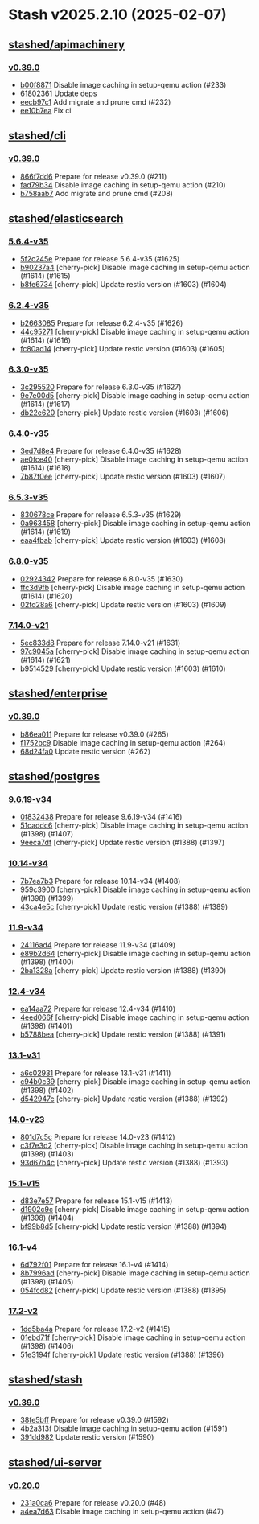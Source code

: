 # Stash v2025.2.10 (2025-02-07)


## [stashed/apimachinery](https://github.com/stashed/apimachinery)

### [v0.39.0](https://github.com/stashed/apimachinery/releases/tag/v0.39.0)

- [b00f8871](https://github.com/stashed/apimachinery/commit/b00f8871) Disable image caching in setup-qemu action (#233)
- [61802361](https://github.com/stashed/apimachinery/commit/61802361) Update deps
- [eecb97c1](https://github.com/stashed/apimachinery/commit/eecb97c1) Add migrate and prune cmd (#232)
- [ee10b7ea](https://github.com/stashed/apimachinery/commit/ee10b7ea) Fix ci



## [stashed/cli](https://github.com/stashed/cli)

### [v0.39.0](https://github.com/stashed/cli/releases/tag/v0.39.0)

- [866f7dd6](https://github.com/stashed/cli/commit/866f7dd6) Prepare for release v0.39.0 (#211)
- [fad79b34](https://github.com/stashed/cli/commit/fad79b34) Disable image caching in setup-qemu action (#210)
- [b758aab7](https://github.com/stashed/cli/commit/b758aab7) Add migrate and prune cmd (#208)



## [stashed/elasticsearch](https://github.com/stashed/elasticsearch)

### [5.6.4-v35](https://github.com/stashed/elasticsearch/releases/tag/5.6.4-v35)

- [5f2c245e](https://github.com/stashed/elasticsearch/commit/5f2c245e) Prepare for release 5.6.4-v35 (#1625)
- [b90237a4](https://github.com/stashed/elasticsearch/commit/b90237a4) [cherry-pick] Disable image caching in setup-qemu action (#1614) (#1615)
- [b8fe6734](https://github.com/stashed/elasticsearch/commit/b8fe6734) [cherry-pick] Update restic version (#1603) (#1604)


### [6.2.4-v35](https://github.com/stashed/elasticsearch/releases/tag/6.2.4-v35)

- [b2663085](https://github.com/stashed/elasticsearch/commit/b2663085) Prepare for release 6.2.4-v35 (#1626)
- [44c95271](https://github.com/stashed/elasticsearch/commit/44c95271) [cherry-pick] Disable image caching in setup-qemu action (#1614) (#1616)
- [fc80ad14](https://github.com/stashed/elasticsearch/commit/fc80ad14) [cherry-pick] Update restic version (#1603) (#1605)


### [6.3.0-v35](https://github.com/stashed/elasticsearch/releases/tag/6.3.0-v35)

- [3c295520](https://github.com/stashed/elasticsearch/commit/3c295520) Prepare for release 6.3.0-v35 (#1627)
- [9e7e00d5](https://github.com/stashed/elasticsearch/commit/9e7e00d5) [cherry-pick] Disable image caching in setup-qemu action (#1614) (#1617)
- [db22e620](https://github.com/stashed/elasticsearch/commit/db22e620) [cherry-pick] Update restic version (#1603) (#1606)


### [6.4.0-v35](https://github.com/stashed/elasticsearch/releases/tag/6.4.0-v35)

- [3ed7d8e4](https://github.com/stashed/elasticsearch/commit/3ed7d8e4) Prepare for release 6.4.0-v35 (#1628)
- [ae0fce40](https://github.com/stashed/elasticsearch/commit/ae0fce40) [cherry-pick] Disable image caching in setup-qemu action (#1614) (#1618)
- [7b87f0ee](https://github.com/stashed/elasticsearch/commit/7b87f0ee) [cherry-pick] Update restic version (#1603) (#1607)


### [6.5.3-v35](https://github.com/stashed/elasticsearch/releases/tag/6.5.3-v35)

- [830678ce](https://github.com/stashed/elasticsearch/commit/830678ce) Prepare for release 6.5.3-v35 (#1629)
- [0a963458](https://github.com/stashed/elasticsearch/commit/0a963458) [cherry-pick] Disable image caching in setup-qemu action (#1614) (#1619)
- [eaa4fbab](https://github.com/stashed/elasticsearch/commit/eaa4fbab) [cherry-pick] Update restic version (#1603) (#1608)


### [6.8.0-v35](https://github.com/stashed/elasticsearch/releases/tag/6.8.0-v35)

- [02924342](https://github.com/stashed/elasticsearch/commit/02924342) Prepare for release 6.8.0-v35 (#1630)
- [ffc3d9fb](https://github.com/stashed/elasticsearch/commit/ffc3d9fb) [cherry-pick] Disable image caching in setup-qemu action (#1614) (#1620)
- [02fd28a6](https://github.com/stashed/elasticsearch/commit/02fd28a6) [cherry-pick] Update restic version (#1603) (#1609)


### [7.14.0-v21](https://github.com/stashed/elasticsearch/releases/tag/7.14.0-v21)

- [5ec833d8](https://github.com/stashed/elasticsearch/commit/5ec833d8) Prepare for release 7.14.0-v21 (#1631)
- [97c9045a](https://github.com/stashed/elasticsearch/commit/97c9045a) [cherry-pick] Disable image caching in setup-qemu action (#1614) (#1621)
- [b9514529](https://github.com/stashed/elasticsearch/commit/b9514529) [cherry-pick] Update restic version (#1603) (#1610)



## [stashed/enterprise](https://github.com/stashed/enterprise)

### [v0.39.0](https://github.com/stashed/enterprise/releases/tag/v0.39.0)

- [b86ea011](https://github.com/stashed/enterprise/commit/b86ea0118) Prepare for release v0.39.0 (#265)
- [f1752bc9](https://github.com/stashed/enterprise/commit/f1752bc95) Disable image caching in setup-qemu action (#264)
- [68d24fa0](https://github.com/stashed/enterprise/commit/68d24fa08) Update restic version (#262)



## [stashed/postgres](https://github.com/stashed/postgres)

### [9.6.19-v34](https://github.com/stashed/postgres/releases/tag/9.6.19-v34)

- [0f832438](https://github.com/stashed/postgres/commit/0f832438) Prepare for release 9.6.19-v34 (#1416)
- [51caddc6](https://github.com/stashed/postgres/commit/51caddc6) [cherry-pick] Disable image caching in setup-qemu action (#1398) (#1407)
- [9eeca7df](https://github.com/stashed/postgres/commit/9eeca7df) [cherry-pick] Update restic version (#1388) (#1397)


### [10.14-v34](https://github.com/stashed/postgres/releases/tag/10.14-v34)

- [7b7ea7b3](https://github.com/stashed/postgres/commit/7b7ea7b3) Prepare for release 10.14-v34 (#1408)
- [959c3900](https://github.com/stashed/postgres/commit/959c3900) [cherry-pick] Disable image caching in setup-qemu action (#1398) (#1399)
- [43ca4e5c](https://github.com/stashed/postgres/commit/43ca4e5c) [cherry-pick] Update restic version (#1388) (#1389)


### [11.9-v34](https://github.com/stashed/postgres/releases/tag/11.9-v34)

- [24116ad4](https://github.com/stashed/postgres/commit/24116ad4) Prepare for release 11.9-v34 (#1409)
- [e89b2d64](https://github.com/stashed/postgres/commit/e89b2d64) [cherry-pick] Disable image caching in setup-qemu action (#1398) (#1400)
- [2ba1328a](https://github.com/stashed/postgres/commit/2ba1328a) [cherry-pick] Update restic version (#1388) (#1390)


### [12.4-v34](https://github.com/stashed/postgres/releases/tag/12.4-v34)

- [ea14aa72](https://github.com/stashed/postgres/commit/ea14aa72) Prepare for release 12.4-v34 (#1410)
- [4eed066f](https://github.com/stashed/postgres/commit/4eed066f) [cherry-pick] Disable image caching in setup-qemu action (#1398) (#1401)
- [b5788bea](https://github.com/stashed/postgres/commit/b5788bea) [cherry-pick] Update restic version (#1388) (#1391)


### [13.1-v31](https://github.com/stashed/postgres/releases/tag/13.1-v31)

- [a6c02931](https://github.com/stashed/postgres/commit/a6c02931) Prepare for release 13.1-v31 (#1411)
- [c94b0c39](https://github.com/stashed/postgres/commit/c94b0c39) [cherry-pick] Disable image caching in setup-qemu action (#1398) (#1402)
- [d542947c](https://github.com/stashed/postgres/commit/d542947c) [cherry-pick] Update restic version (#1388) (#1392)


### [14.0-v23](https://github.com/stashed/postgres/releases/tag/14.0-v23)

- [801d7c5c](https://github.com/stashed/postgres/commit/801d7c5c) Prepare for release 14.0-v23 (#1412)
- [c3f7e3d2](https://github.com/stashed/postgres/commit/c3f7e3d2) [cherry-pick] Disable image caching in setup-qemu action (#1398) (#1403)
- [93d67b4c](https://github.com/stashed/postgres/commit/93d67b4c) [cherry-pick] Update restic version (#1388) (#1393)


### [15.1-v15](https://github.com/stashed/postgres/releases/tag/15.1-v15)

- [d83e7e57](https://github.com/stashed/postgres/commit/d83e7e57) Prepare for release 15.1-v15 (#1413)
- [d1902c9c](https://github.com/stashed/postgres/commit/d1902c9c) [cherry-pick] Disable image caching in setup-qemu action (#1398) (#1404)
- [bf99b8d5](https://github.com/stashed/postgres/commit/bf99b8d5) [cherry-pick] Update restic version (#1388) (#1394)


### [16.1-v4](https://github.com/stashed/postgres/releases/tag/16.1-v4)

- [6d792f01](https://github.com/stashed/postgres/commit/6d792f01) Prepare for release 16.1-v4 (#1414)
- [8b7996ad](https://github.com/stashed/postgres/commit/8b7996ad) [cherry-pick] Disable image caching in setup-qemu action (#1398) (#1405)
- [054fcd82](https://github.com/stashed/postgres/commit/054fcd82) [cherry-pick] Update restic version (#1388) (#1395)


### [17.2-v2](https://github.com/stashed/postgres/releases/tag/17.2-v2)

- [1dd5ba4a](https://github.com/stashed/postgres/commit/1dd5ba4a) Prepare for release 17.2-v2 (#1415)
- [01ebd71f](https://github.com/stashed/postgres/commit/01ebd71f) [cherry-pick] Disable image caching in setup-qemu action (#1398) (#1406)
- [51e3194f](https://github.com/stashed/postgres/commit/51e3194f) [cherry-pick] Update restic version (#1388) (#1396)



## [stashed/stash](https://github.com/stashed/stash)

### [v0.39.0](https://github.com/stashed/stash/releases/tag/v0.39.0)

- [38fe5bff](https://github.com/stashed/stash/commit/38fe5bff5) Prepare for release v0.39.0 (#1592)
- [4b2a313f](https://github.com/stashed/stash/commit/4b2a313f5) Disable image caching in setup-qemu action (#1591)
- [391dd982](https://github.com/stashed/stash/commit/391dd9829) Update restic version (#1590)



## [stashed/ui-server](https://github.com/stashed/ui-server)

### [v0.20.0](https://github.com/stashed/ui-server/releases/tag/v0.20.0)

- [231a0ca6](https://github.com/stashed/ui-server/commit/231a0ca6) Prepare for release v0.20.0 (#48)
- [a4ea7d63](https://github.com/stashed/ui-server/commit/a4ea7d63) Disable image caching in setup-qemu action (#47)



